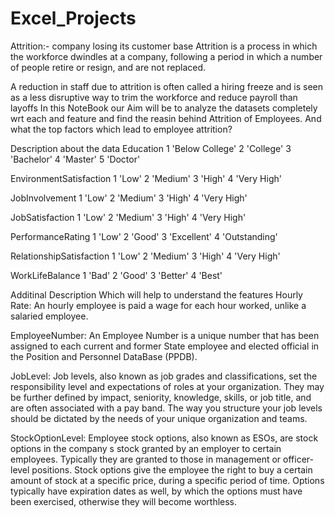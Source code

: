 # Excel_Projects


Attrition:- company losing its customer base
Attrition is a process in which the workforce dwindles at a company, following a period in which a number of people retire or resign, and are not replaced.

A reduction in staff due to attrition is often called a hiring freeze and is seen as a less disruptive way to trim the workforce and reduce payroll than layoffs
In this NoteBook our Aim will be to analyze the datasets completely wrt each and feature and find the reasin behind Attrition of Employees.
And what the top factors which lead to employee attrition?

Description about the data
Education
1 'Below College' 2 'College' 3 'Bachelor' 4 'Master' 5 'Doctor'

EnvironmentSatisfaction
1 'Low' 2 'Medium' 3 'High' 4 'Very High'

JobInvolvement
1 'Low' 2 'Medium' 3 'High' 4 'Very High'

JobSatisfaction
1 'Low' 2 'Medium' 3 'High' 4 'Very High'

PerformanceRating
1 'Low' 2 'Good' 3 'Excellent' 4 'Outstanding'

RelationshipSatisfaction
1 'Low' 2 'Medium' 3 'High' 4 'Very High'

WorkLifeBalance
1 'Bad' 2 'Good' 3 'Better' 4 'Best'

Additinal Description Which will help to understand the features
Hourly Rate: An hourly employee is paid a wage for each hour worked, unlike a salaried employee.

EmployeeNumber: An Employee Number is a unique number that has been assigned to each current and former State employee and elected official in the Position and Personnel DataBase (PPDB).

JobLevel: Job levels, also known as job grades and classifications, set the responsibility level and expectations of roles at your organization. They may be further defined by impact,
          seniority, knowledge, skills, or job title, and are often associated with a pay band. The way you structure your job levels should be dictated by the needs of your unique organization and teams.

StockOptionLevel: Employee stock options, also known as ESOs, are stock options in the company s stock granted by an employer to certain employees. 
                  Typically they are granted to those in management or officer-level positions. Stock options give the employee the right to buy a certain amount of stock at a specific price, during a specific period of time. 
                  Options typically have expiration dates as well, by which the options must have been exercised, otherwise they will become worthless.
